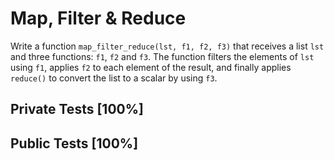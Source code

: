 # Map, Filter & Reduce

Write a function `map_filter_reduce(lst, f1, f2, f3)` that receives a list `lst` and three functions: `f1`, `f2` and `f3`. The function filters the elements of `lst` using `f1`, applies `f2` to each element of the result, and finally applies `reduce()` to convert the list to a scalar by using `f3`.



## Private Tests [100%]

## Public Tests [100%]
